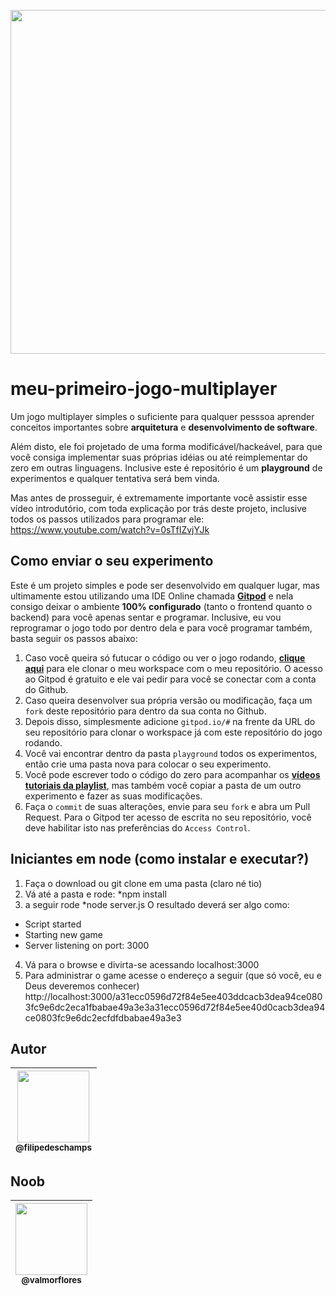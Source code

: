 <p align="center">
  <a href="https://gitpod.io/#https://github.com/filipedeschamps/meu-primeiro-jogo-multiplayer">
    <img src="https://raw.githubusercontent.com/filipedeschamps/meu-primeiro-jogo-multiplayer/master/game-preview.gif" width="550">
  </a>
</p>

# meu-primeiro-jogo-multiplayer
Um jogo multiplayer simples o suficiente para qualquer pesssoa aprender conceitos importantes sobre **arquitetura** e **desenvolvimento de software**.

Além disto, ele foi projetado de uma forma modificável/hackeável, para que você consiga implementar suas próprias idéias ou até reimplementar do zero em outras linguagens. Inclusive este é repositório é um **playground** de experimentos e qualquer tentativa será bem vinda.

Mas antes de prosseguir, é extremamente importante você assistir esse vídeo introdutório, com toda explicação por trás deste projeto, inclusive todos os passos utilizados para programar ele: https://www.youtube.com/watch?v=0sTfIZvjYJk

## Como enviar o seu experimento
Este é um projeto simples e pode ser desenvolvido em qualquer lugar, mas ultimamente estou utilizando uma IDE Online chamada **[Gitpod](https://gitpod.io)** e nela consigo deixar o ambiente **100% configurado** (tanto o frontend quanto o backend) para você apenas sentar e programar. Inclusive, eu vou reprogramar o jogo todo por dentro dela e para você programar também, basta seguir os passos abaixo:

1. Caso você queira só futucar o código ou ver o jogo rodando, **[clique aqui](https://gitpod.io/#https://github.com/filipedeschamps/meu-primeiro-jogo-multiplayer)** para ele clonar o meu workspace com o meu repositório. O acesso ao Gitpod é gratuito e ele vai pedir para você se conectar com a conta do Github.
2. Caso queira desenvolver sua própria versão ou modificação, faça um `fork` deste repositório para dentro da sua conta no Github.
3. Depois disso, simplesmente adicione `gitpod.io/#` na frente da URL do seu repositório para clonar o workspace já com este repositório do jogo rodando.
4. Você vai encontrar dentro da pasta `playground` todos os experimentos, então crie uma pasta nova para colocar o seu experimento.
5. Você pode escrever todo o código do zero para acompanhar os **[vídeos tutoriais da playlist](https://www.youtube.com/playlist?list=PLMdYygf53DP5SVQQrkKCVWDS0TwYLVitL)**, mas também você copiar a pasta de um outro experimento e fazer as suas modificações.
6. Faça o `commit` de suas alterações, envie para seu `fork` e abra um Pull Request. Para o Gitpod ter acesso de escrita no seu repositório, você deve habilitar isto nas preferências do `Access Control`.


## Iniciantes em node (como instalar e executar?)
1. Faça o download ou git clone em uma pasta (claro né tio)
2. Vá até a pasta e rode: *npm install
3. a seguir rode *node server.js
O resultado deverá ser algo como: 
- Script started
- Starting new game
- Server listening on port: 3000
4. Vá para o browse e divirta-se acessando localhost:3000
5. Para administrar o game acesse o endereço a seguir (que só você, eu e Deus deveremos conhecer) http://localhost:3000/a31ecc0596d72f84e5ee403ddcacb3dea94ce0803fc9e6dc2eca1fbabae49a3e3a31ecc0596d72f84e5ee40d0cacb3dea94ce0803fc9e6dc2ecfdfdbabae49a3e3

## Autor

| [<img src="https://avatars3.githubusercontent.com/u/4248081?s=460&v=4" width=115><br><sub>@filipedeschamps</sub>](https://github.com/filipedeschamps) |
| :---: |

## Noob
| [<img src="https://avatars3.githubusercontent.com/u/7562848?s=460&v=4" width=115><br><sub>@valmorflores</sub>](https://github.com/valmorflores) |
| :---: |
